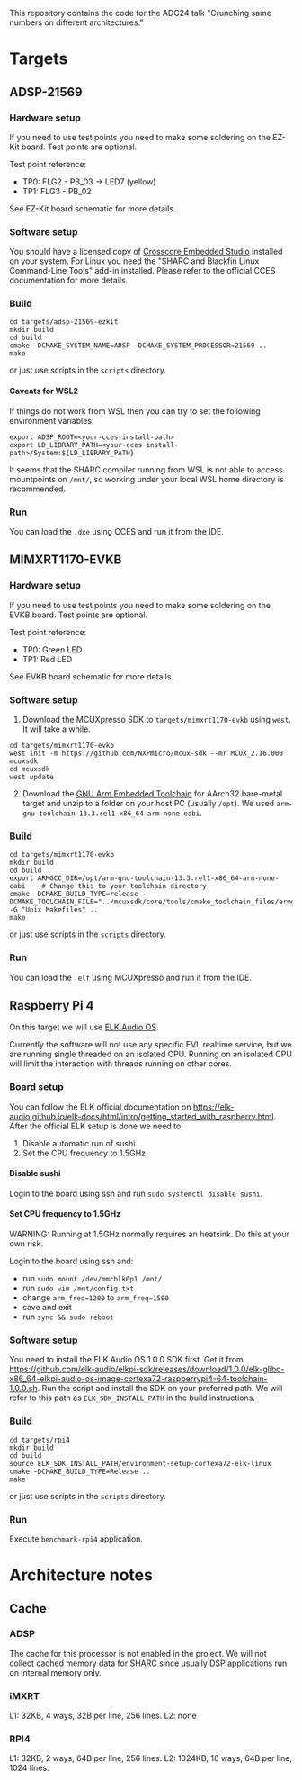 This repository contains the code for the ADC24 talk "Crunching same numbers on different architectures."

# Targets

## ADSP-21569
### Hardware setup
If you need to use test points you need to make some soldering on the EZ-Kit board. Test points are optional.

Test point reference:
* TP0: FLG2 - PB_03 -> LED7 (yellow)
* TP1: FLG3 - PB_02

See EZ-Kit board schematic for more details.

### Software setup
You should have a licensed copy of [Crosscore Embedded Studio](https://www.analog.com/en/resources/evaluation-hardware-and-software/software/adswt-cces.html) installed on your system.
For Linux you need the "SHARC and Blackfin Linux Command-Line Tools" add-in installed. Please refer to the official CCES documentation for more details.

### Build
```
cd targets/adsp-21569-ezkit
mkdir build
cd build
cmake -DCMAKE_SYSTEM_NAME=ADSP -DCMAKE_SYSTEM_PROCESSOR=21569 ..
make
```

or just use scripts in the `scripts` directory.

#### Caveats for WSL2
If things do not work from WSL then you can try to set the following environment variables:
```
export ADSP_ROOT=<your-cces-install-path>
export LD_LIBRARY_PATH=<your-cces-install-path>/System:${LD_LIBRARY_PATH}
```

It seems that the SHARC compiler running from WSL is not able to access mountpoints on `/mnt/`, so working under your local WSL home directory is recommended.

### Run
You can load the `.dxe` using CCES and run it from the IDE.


## MIMXRT1170-EVKB
### Hardware setup
If you need to use test points you need to make some soldering on the EVKB board. Test points are optional.

Test point reference:
* TP0: Green LED
* TP1: Red LED

See EVKB board schematic for more details.

### Software setup
1. Download the MCUXpresso SDK to `targets/mimxrt1170-evkb` using `west`. It will take a while.
```
cd targets/mimxrt1170-evkb
west init -m https://github.com/NXPmicro/mcux-sdk --mr MCUX_2.16.000 mcuxsdk
cd mcuxsdk
west update
```

2. Download the [GNU Arm Embedded Toolchain](https://developer.arm.com/downloads/-/arm-gnu-toolchain-downloads) for AArch32 bare-metal target
and unzip to a folder on your host PC (usually `/opt`). We used `arm-gnu-toolchain-13.3.rel1-x86_64-arm-none-eabi`.

### Build
```
cd targets/mimxrt1170-evkb
mkdir build
cd build
export ARMGCC_DIR=/opt/arm-gnu-toolchain-13.3.rel1-x86_64-arm-none-eabi    # Change this to your toolchain directory
cmake -DCMAKE_BUILD_TYPE=release -DCMAKE_TOOLCHAIN_FILE="../mcuxsdk/core/tools/cmake_toolchain_files/armgcc.cmake" -G "Unix Makefiles" ..
make
```

or just use scripts in the `scripts` directory.

### Run
You can load the `.elf` using MCUXpresso and run it from the IDE.


## Raspberry Pi 4
On this target we will use [ELK Audio OS](https://www.elk.audio/).

Currently the software will not use any specific EVL realtime service, but we are running single threaded on an isolated CPU.
Running on an isolated CPU will limit the interaction with threads running on other cores.

### Board setup
You can follow the ELK official documentation on https://elk-audio.github.io/elk-docs/html/intro/getting_started_with_raspberry.html.
After the official ELK setup is done we need to:
1. Disable automatic run of sushi.
2. Set the CPU frequency to 1.5GHz.

#### Disable sushi
Login to the board using ssh and run `sudo systemctl disable sushi`.

#### Set CPU frequency to 1.5GHz
WARNING: Running at 1.5GHz normally requires an heatsink. Do this at your own risk.

Login to the board using ssh and:
* run `sudo mount /dev/mmcblk0p1 /mnt/`
* run `sudo vim /mnt/config.txt`
* change `arm_freq=1200` to `arm_freq=1500`
* save and exit
* run `sync && sudo reboot`

### Software setup
You need to install the ELK Audio OS 1.0.0 SDK first.
Get it from https://github.com/elk-audio/elkpi-sdk/releases/download/1.0.0/elk-glibc-x86_64-elkpi-audio-os-image-cortexa72-raspberrypi4-64-toolchain-1.0.0.sh.
Run the script and install the SDK on your preferred path. We will refer to this path as `ELK_SDK_INSTALL_PATH` in the build instructions.

### Build
```
cd targets/rpi4
mkdir build
cd build
source ELK_SDK_INSTALL_PATH/environment-setup-cortexa72-elk-linux
cmake -DCMAKE_BUILD_TYPE=Release ..
make
```

or just use scripts in the `scripts` directory.

### Run
Execute `benchmark-rpi4` application.

# Architecture notes
## Cache
### ADSP
The cache for this processor is not enabled in the project.
We will not collect cached memory data for SHARC since usually DSP applications run on internal memory only.

### iMXRT
L1: 32KB, 4 ways, 32B per line, 256 lines.
L2: none

### RPI4
L1: 32KB, 2 ways, 64B per line, 256 lines.
L2: 1024KB, 16 ways, 64B per line, 1024 lines.
